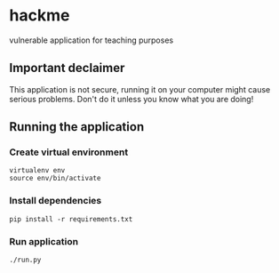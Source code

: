 # hackme
vulnerable application for teaching purposes

## Important declaimer
 
 This application is not secure, running it on your computer might cause 
 serious problems. Don't do it unless you know what you are doing!

## Running the application

### Create virtual environment
```
virtualenv env
source env/bin/activate
```
### Install dependencies
```
pip install -r requirements.txt
```
### Run application
```
./run.py
```
